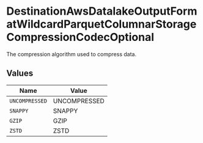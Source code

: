 # DestinationAwsDatalakeOutputFormatWildcardParquetColumnarStorageCompressionCodecOptional

The compression algorithm used to compress data.


## Values

| Name           | Value          |
| -------------- | -------------- |
| `UNCOMPRESSED` | UNCOMPRESSED   |
| `SNAPPY`       | SNAPPY         |
| `GZIP`         | GZIP           |
| `ZSTD`         | ZSTD           |
